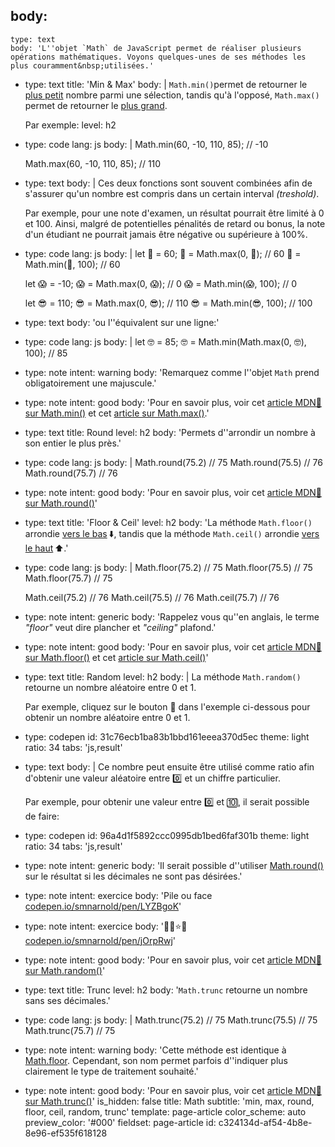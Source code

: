 body:
  -
    type: text
    body: 'L''objet `Math` de JavaScript permet de réaliser plusieurs opérations mathématiques. Voyons quelques-unes de ses méthodes les plus couramment&nbsp;utilisées.'
  -
    type: text
    title: 'Min & Max'
    body: |
      `Math.min()`permet de retourner le <u>plus petit</u> nombre parmi une sélection, tandis qu'à l'opposé, `Math.max()` permet de retourner le <u>plus&nbsp;grand</u>.
      
      Par exemple:
    level: h2
  -
    type: code
    lang: js
    body: |
      Math.min(60, -10, 110, 85); // -10 
      
      Math.max(60, -10, 110, 85); // 110
  -
    type: text
    body: |
      Ces deux fonctions sont souvent combinées afin de s'assurer qu'un nombre est compris dans un certain interval&nbsp;_(treshold)_.
      
      Par exemple, pour une note d'examen, un résultat pourrait être limité à 0 et 100. Ainsi, malgré de potentielles pénalités de retard ou bonus, la note d'un étudiant ne pourrait jamais être négative ou supérieure&nbsp;à&nbsp;100%.
  -
    type: code
    lang: js
    body: |
      let 🥺 = 60;
      🥺 = Math.max(0, 🥺); // 60
      🥺 = Math.min(🥺, 100); // 60
      
      let 😱 = -10;
      😱 = Math.max(0, 😱); // 0
      😱 = Math.min(😱, 100); // 0
      
      let 😎 = 110;
      😎 = Math.max(0, 😎); // 110
      😎 = Math.min(😎, 100); // 100
  -
    type: text
    body: 'ou l''équivalent sur une&nbsp;ligne:'
  -
    type: code
    lang: js
    body: |
      let 🤓 = 85;
      🤓 = Math.min(Math.max(0, 🤓), 100); // 85
  -
    type: note
    intent: warning
    body: 'Remarquez comme l''objet `Math` prend obligatoirement une&nbsp;majuscule.'
  -
    type: note
    intent: good
    body: 'Pour en savoir plus, voir cet [article MDN🦖 sur Math.min()](https://developer.mozilla.org/fr/docs/Web/JavaScript/Reference/Objets_globaux/Math/min) et cet [article sur&nbsp;Math.max()](https://developer.mozilla.org/fr/docs/Web/JavaScript/Reference/Objets_globaux/Math/max).'
  -
    type: text
    title: Round
    level: h2
    body: 'Permets d''arrondir un nombre à son entier le plus&nbsp;près.'
  -
    type: code
    lang: js
    body: |
      Math.round(75.2) // 75
      Math.round(75.5) // 76
      Math.round(75.7) // 76
  -
    type: note
    intent: good
    body: 'Pour en savoir plus, voir cet [article MDN🦖 sur Math.round()](https://developer.mozilla.org/fr/docs/Web/JavaScript/Reference/Objets_globaux/Math/round)'
  -
    type: text
    title: 'Floor & Ceil'
    level: h2
    body: 'La méthode `Math.floor()` arrondie <u>vers le bas</u>&thinsp;⬇️, tandis que la méthode `Math.ceil()` arrondie <u>vers le&nbsp;haut</u>&thinsp;⬆️.'
  -
    type: code
    lang: js
    body: |
      Math.floor(75.2) // 75
      Math.floor(75.5) // 75
      Math.floor(75.7) // 75
      
      Math.ceil(75.2) // 76
      Math.ceil(75.5) // 76
      Math.ceil(75.7) // 76
  -
    type: note
    intent: generic
    body: 'Rappelez vous qu''en anglais, le terme _"floor"_ veut dire plancher et _"ceiling"_&nbsp;plafond.'
  -
    type: note
    intent: good
    body: 'Pour en savoir plus, voir cet [article MDN🦖 sur Math.floor()](https://developer.mozilla.org/fr/docs/Web/JavaScript/Reference/Objets_globaux/Math/floor) et cet [article sur&nbsp;Math.ceil()](https://developer.mozilla.org/fr/docs/Web/JavaScript/Reference/Objets_globaux/Math/ceil)'
  -
    type: text
    title: Random
    level: h2
    body: |
      La méthode `Math.random()` retourne un nombre aléatoire entre 0 et&nbsp;1.
      
      Par exemple, cliquez sur le bouton 🔀 dans l'exemple ci-dessous pour obtenir un nombre aléatoire entre 0 et&nbsp;1.
  -
    type: codepen
    id: 31c76ecb1ba83b1bbd161eeea370d5ec
    theme: light
    ratio: 34
    tabs: 'js,result'
  -
    type: text
    body: |
      Ce nombre peut ensuite être utilisé comme ratio afin d'obtenir une valeur aléatoire entre 0️⃣ et un chiffre particulier.
      
      Par exemple, pour obtenir une valeur entre 0️⃣ et 🔟, il serait possible de&nbsp;faire:
  -
    type: codepen
    id: 96a4d1f5892ccc0995db1bed6faf301b
    theme: light
    ratio: 34
    tabs: 'js,result'
  -
    type: note
    intent: generic
    body: 'Il serait possible d''utiliser [Math.round()](#round) sur le résultat si les décimales ne sont pas&nbsp;désirées.'
  -
    type: note
    intent: exercice
    body: 'Pile ou face [codepen.io/smnarnold/pen/LYZBgoK](https://codepen.io/smnarnold/pen/LYZBgoK?editors=0010)'
  -
    type: note
    intent: exercice
    body: '🌻🍄⭐️🍂 [codepen.io/smnarnold/pen/jOrpRwj](https://codepen.io/smnarnold/pen/jOrpRwj?editors=0010)'
  -
    type: note
    intent: good
    body: 'Pour en savoir plus, voir cet [article MDN🦖 sur Math.random()](https://developer.mozilla.org/fr/docs/Web/JavaScript/Reference/Objets_globaux/Math/random)'
  -
    type: text
    title: Trunc
    level: h2
    body: '`Math.trunc` retourne un nombre sans ses&nbsp;décimales.'
  -
    type: code
    lang: js
    body: |
      Math.trunc(75.2) // 75
      Math.trunc(75.5) // 75
      Math.trunc(75.7) // 75
  -
    type: note
    intent: warning
    body: 'Cette méthode est identique à [Math.floor](#floor). Cependant, son nom permet parfois d''indiquer plus clairement le type de traitement&nbsp;souhaité.'
  -
    type: note
    intent: good
    body: 'Pour en savoir plus, voir cet [article MDN🦖 sur Math.trunc()](https://developer.mozilla.org/fr/docs/Web/JavaScript/Reference/Objets_globaux/Math/trunc)'
is_hidden: false
title: Math
subtitle: 'min, max, round, floor, ceil, random, trunc'
template: page-article
color_scheme: auto
preview_color: '#000'
fieldset: page-article
id: c324134d-af54-4b8e-8e96-ef535f618128
